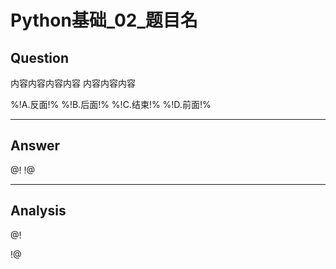 # Python基础_02_题目名


## Question
内容内容内容内容
内容内容内容

%!A.反面!%
%!B.后面!%
%!C.结束!%
%!D.前面!%

----

## Answer
@!  !@

----

## Analysis
@!

!@
